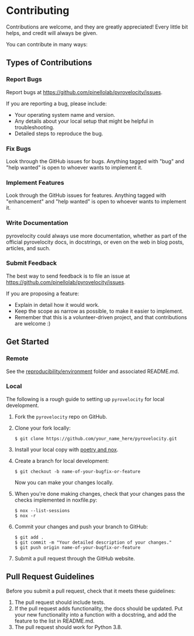 ```{highlight} shell

```

# Contributing

Contributions are welcome, and they are greatly appreciated! Every little bit
helps, and credit will always be given.

You can contribute in many ways:

## Types of Contributions

### Report Bugs

Report bugs at <https://github.com/pinellolab/pyrovelocity/issues>.

If you are reporting a bug, please include:

-   Your operating system name and version.
-   Any details about your local setup that might be helpful in troubleshooting.
-   Detailed steps to reproduce the bug.

### Fix Bugs

Look through the GitHub issues for bugs. Anything tagged with "bug" and "help
wanted" is open to whoever wants to implement it.

### Implement Features

Look through the GitHub issues for features. Anything tagged with "enhancement"
and "help wanted" is open to whoever wants to implement it.

### Write Documentation

pyrovelocity could always use more documentation, whether as part of the
official pyrovelocity docs, in docstrings, or even on the web in blog posts,
articles, and such.

### Submit Feedback

The best way to send feedback is to file an issue at <https://github.com/pinellolab/pyrovelocity/issues>.

If you are proposing a feature:

-   Explain in detail how it would work.
-   Keep the scope as narrow as possible, to make it easier to implement.
-   Remember that this is a volunteer-driven project, and that contributions
    are welcome :)

## Get Started

### Remote

See the [reproducibility/environment](https://github.com/pinellolab/pyrovelocity/tree/master/reproducibility/environment) folder and associated README.md.

### Local

The following is a rough guide to setting up `pyrovelocity` for local development.

1. Fork the `pyrovelocity` repo on GitHub.

2. Clone your fork locally:

    ```
    $ git clone https://github.com/your_name_here/pyrovelocity.git
    ```

3. Install your local copy with [poetry and nox](https://cookiecutter-hypermodern-python.readthedocs.io/en/2022.6.3.post1/guide.html#requirements).

4. Create a branch for local development:

    ```
    $ git checkout -b name-of-your-bugfix-or-feature
    ```

    Now you can make your changes locally.

5. When you're done making changes, check that your changes pass the
   checks implemented in noxfile.py:

    ```
    $ nox --list-sessions
    $ nox -r
    ```

6. Commit your changes and push your branch to GitHub:

    ```
    $ git add .
    $ git commit -m "Your detailed description of your changes."
    $ git push origin name-of-your-bugfix-or-feature
    ```

7. Submit a pull request through the GitHub website.

## Pull Request Guidelines

Before you submit a pull request, check that it meets these guidelines:

1. The pull request should include tests.
2. If the pull request adds functionality, the docs should be updated. Put
   your new functionality into a function with a docstring, and add the
   feature to the list in README.md.
3. The pull request should work for Python 3.8.
